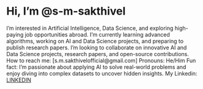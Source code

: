 <h1>Hi, I’m @s-m-sakthivel</h1>
 I’m interested in Artificial Intelligence, Data Science, and exploring high-paying job opportunities abroad.
 I’m currently learning advanced algorithms, working on AI and Data Science projects, and preparing to publish research papers.
 I’m looking to collaborate on innovative AI and Data Science projects, research papers, and open-source contributions.
 How to reach me: [s.m.sakthivelofficial@gmail.com]
 Pronouns: He/Him
 Fun fact: I’m passionate about applying AI to solve real-world problems and enjoy diving into complex datasets to uncover hidden insights.
 My Linkedin: <a href="https://www.linkedin.com/in/smsakthivel/">LINKEDIN</a>

